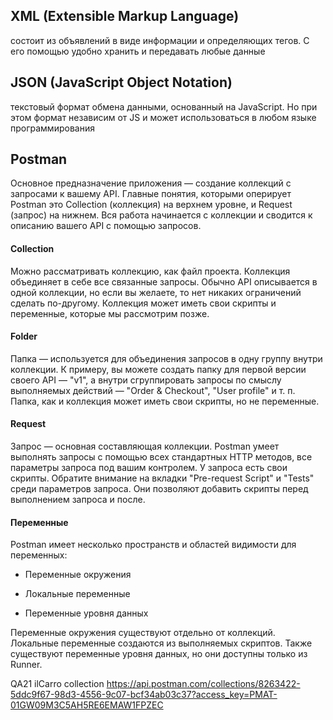 ## XML (Extensible Markup Language)
состоит из объявлений в виде информации и определяющих тегов. С его помощью удобно хранить и передавать любые данные

## JSON (JavaScript Object Notation)
текстовый формат обмена данными, основанный на JavaScript. Но при этом формат независим от JS и может использоваться в любом языке программирования

## Postman

Основное предназначение приложения — создание коллекций с запросами к вашему API.
Главные понятия, которыми оперирует Postman это Collection (коллекция) на верхнем уровне, и Request (запрос) на нижнем. Вся работа начинается с коллекции и сводится к описанию вашего API с помощью запросов.

#### Collection

Можно рассматривать коллекцию, как файл проекта. Коллекция объединяет в себе все связанные запросы. Обычно API описывается в одной коллекции, но если вы желаете, то нет никаких ограничений сделать по-другому. Коллекция может иметь свои скрипты и переменные, которые мы рассмотрим позже.

#### Folder

Папка — используется для объединения запросов в одну группу внутри коллекции. К примеру, вы можете создать папку для первой версии своего API — "v1", а внутри сгруппировать запросы по смыслу выполняемых действий — "Order & Checkout", "User profile" и т. п. Папка, как и коллекция может иметь свои скрипты, но не переменные.

#### Request

Запрос — основная составляющая коллекции. Postman умеет выполнять запросы с помощью всех стандартных HTTP методов, все параметры запроса под вашим контролем. У запроса есть свои скрипты. Обратите внимание на вкладки "Pre-request Script" и "Tests" среди параметров запроса. Они позволяют добавить скрипты перед выполнением запроса и после.

#### Переменные

Postman имеет несколько пространств и областей видимости для переменных:

- Переменные окружения

- Локальные переменные

- Переменные уровня данных

Переменные окружения существуют отдельно от коллекций. Локальные переменные создаются из выполняемых скриптов. Также существуют переменные уровня данных, но они доступны только из Runner.

QA21 ilCarro collection https://api.postman.com/collections/8263422-5ddc9f67-98d3-4556-9c07-bcf34ab03c37?access_key=PMAT-01GW09M3C5AH5RE6EMAW1FPZEC